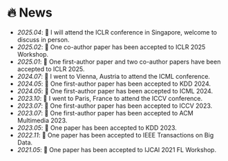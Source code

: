 # 🔥 News
- *2025.04*: 🥳 I will attend the ICLR conference in Singapore, welcome to discuss in person.
- *2025.02*: 🎉 One co-author paper has been accepted to ICLR 2025 Workshop.
- *2025.01*: 🎉 One first-author paper and two co-author papers have been accepted to ICLR 2025.
- *2024.07*: 🥳 I went to Vienna, Austria to attend the ICML conference.
- *2024.05*: 🎉 One first-author paper has been accepted to KDD 2024.
- *2024.05*: 🎉 One first-author paper has been accepted to ICML 2024.
- *2023.10*: 🥳 I went to Paris, France to attend the ICCV conference.
- *2023.07*: 🎉 One first-author paper has been accepted to ICCV 2023.
- *2023.07*: 🎉 One first-author paper has been accepted to ACM Multimedia 2023.
- *2023.05*: 🎉 One paper has been accepted to KDD 2023.
- *2022.11*: 🎉 One paper has been accepted to IEEE Transactions on Big Data.
- *2021.05*: 🎉 One paper has been accepted to IJCAI 2021 FL Workshop.
